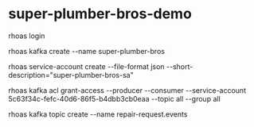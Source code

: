 # super-plumber-bros-demo

rhoas login

rhoas kafka create --name super-plumber-bros

rhoas service-account create --file-format json --short-description="super-plumber-bros-sa"

rhoas kafka acl grant-access --producer --consumer --service-account 5c63f34c-fefc-40d6-86f5-b4dbb3cb0eaa --topic all --group all

rhoas kafka topic create --name repair-request.events


